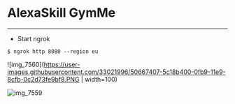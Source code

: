 
# AlexaSkill GymMe

---

- Start ngrok

```
$ ngrok http 8080 --region eu
```




![img_7560](https://user-images.githubusercontent.com/33021996/50667407-5c18b400-0fb9-11e9-8cfb-0c2d73fe9bf8.PNG | width=100)

![img_7559](https://user-images.githubusercontent.com/33021996/50667398-4efbc500-0fb9-11e9-9a1c-8a39be68fd0b.jpg)
